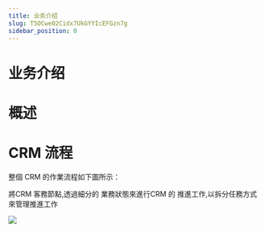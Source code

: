 ```yaml
---
title: 业务介绍
slug: T5OCwe02Cidx7UkGYYIcEFGzn7g
sidebar_position: 0
---
```



# 业务介绍

# 概述

# CRM 流程

整個 CRM 的作業流程如下圖所示：

將CRM 客務節點,透過細分的 業務狀態來進行CRM 的 推進工作,以拆分任務方式來管理推進工作

<img src="/assets/Plr4bE0rAofAipx1870cKQp2nCb.png" src-width="744" src-height="616" align="center"/>

